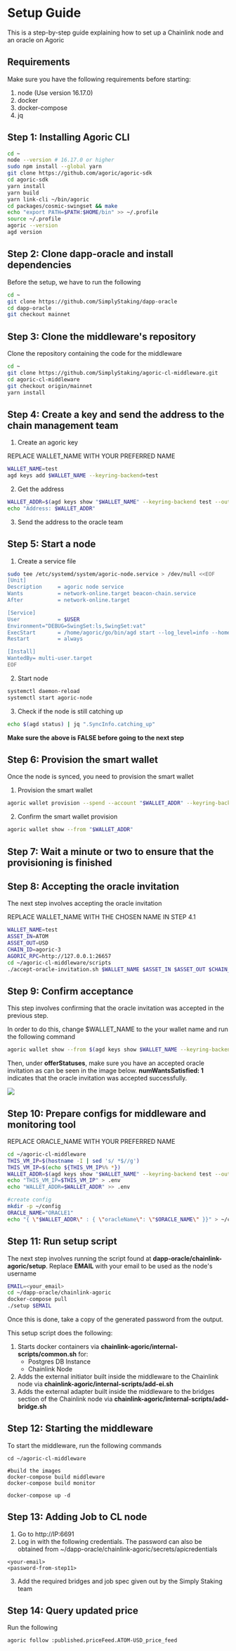 # Setup Guide

This is a step-by-step guide explaining how to set up a Chainlink node and an oracle on Agoric

## Requirements

Make sure you have the following requirements before starting:
1. node (Use version 16.17.0)
2. docker
3. docker-compose
4. jq

## Step 1: Installing Agoric CLI

``` bash
cd ~
node --version # 16.17.0 or higher
sudo npm install --global yarn
git clone https://github.com/agoric/agoric-sdk
cd agoric-sdk
yarn install
yarn build
yarn link-cli ~/bin/agoric
cd packages/cosmic-swingset && make
echo "export PATH=$PATH:$HOME/bin" >> ~/.profile
source ~/.profile
agoric --version
agd version
```

## Step 2: Clone dapp-oracle and install dependencies

Before the setup, we have to run the following

```bash
cd ~
git clone https://github.com/SimplyStaking/dapp-oracle
cd dapp-oracle
git checkout mainnet
```

## Step 3: Clone the middleware's repository

Clone the repository containing the code for the middleware

```bash
cd ~
git clone https://github.com/SimplyStaking/agoric-cl-middleware.git
cd agoric-cl-middleware
git checkout origin/mainnet
yarn install
```

## Step 4: Create a key and send the address to the chain management team

1. Create an agoric key

REPLACE WALLET_NAME WITH YOUR PREFERRED NAME

```bash
WALLET_NAME=test
agd keys add $WALLET_NAME --keyring-backend=test
```

2. Get the address

```bash
WALLET_ADDR=$(agd keys show "$WALLET_NAME" --keyring-backend test --output json | jq -r .address)
echo "Address: $WALLET_ADDR"
```

3. Send the address to the oracle team

## Step 5: Start a node


1. Create a service file

```bash
sudo tee /etc/systemd/system/agoric-node.service > /dev/null <<EOF  
[Unit]
Description     = agoric node service
Wants           = network-online.target beacon-chain.service
After           = network-online.target 

[Service]
User            = $USER
Environment="DEBUG=SwingSet:ls,SwingSet:vat"
ExecStart       = /home/agoric/go/bin/agd start --log_level=info --home /home/$USER/.agoric --log_level=warn
Restart         = always

[Install]
WantedBy= multi-user.target
EOF
```

2. Start node

```bash
systemctl daemon-reload
systemctl start agoric-node
```

3. Check if the node is still catching up

```bash
echo $(agd status) | jq ".SyncInfo.catching_up"
```

<b>Make sure the above is FALSE before going to the next step</b>

## Step 6: Provision the smart wallet

Once the node is synced, you need to provision the smart wallet

1. Provision the smart wallet

```bash
agoric wallet provision --spend --account "$WALLET_ADDR" --keyring-backend test
```

2. Confirm the smart wallet provision

```bash
agoric wallet show --from "$WALLET_ADDR"
```
## Step 7: Wait a minute or two to ensure that the provisioning is finished

## Step 8: Accepting the oracle invitation

The next step involves accepting the oracle invitation

REPLACE WALLET_NAME WITH THE CHOSEN NAME IN STEP 4.1

```bash
WALLET_NAME=test
ASSET_IN=ATOM
ASSET_OUT=USD
CHAIN_ID=agoric-3
AGORIC_RPC=http://127.0.0.1:26657
cd ~/agoric-cl-middleware/scripts
./accept-oracle-invitation.sh $WALLET_NAME $ASSET_IN $ASSET_OUT $CHAIN_ID $AGORIC_RPC
```

## Step 9: Confirm acceptance

This step involves confirming that the oracle invitation was accepted in the previous step.

In order to do this, change $WALLET_NAME to the your wallet name and run the following command

```bash
agoric wallet show --from $(agd keys show $WALLET_NAME --keyring-backend test --output json | jq -r .address)
```

Then, under <b>offerStatuses</b>, make sure you have an accepted oracle invitation as can be seen in the image below. <b>numWantsSatisfied: 1</b> indicates that the oracle invitation was accepted successfully.

<img src="images/oracle_inv.png">

## Step 10: Prepare configs for middleware and monitoring tool

REPLACE ORACLE_NAME WITH YOUR PREFERRED NAME

```bash
cd ~/agoric-cl-middleware
THIS_VM_IP=$(hostname -I | sed 's/ *$//g')
THIS_VM_IP=$(echo ${THIS_VM_IP%% *})
WALLET_ADDR=$(agd keys show "$WALLET_NAME" --keyring-backend test --output json | jq -r .address)
echo "THIS_VM_IP=$THIS_VM_IP" > .env
echo "WALLET_ADDR=$WALLET_ADDR" >> .env

#create config
mkdir -p ~/config
ORACLE_NAME="ORACLE1"
echo "{ \"$WALLET_ADDR\" : { \"oracleName\": \"$ORACLE_NAME\" }}" > ~/config/oracles.json
```

## Step 11: Run setup script

The next step involves running the script found at <b>dapp-oracle/chainlink-agoric/setup</b>.
Replace <b>EMAIL</b> with your email to be used as the node's username

```bash
EMAIL=<your_email>
cd ~/dapp-oracle/chainlink-agoric
docker-compose pull
./setup $EMAIL
```

Once this is done, take a copy of the generated password from the output.

This setup script does the following:
1. Starts docker containers via <b>chainlink-agoric/internal-scripts/common.sh</b> for:
    - Postgres DB Instance
    - Chainlink Node
2. Adds the external initiator built inside the middleware to the Chainlink node via <b>chainlink-agoric/internal-scripts/add-ei.sh</b>
3. Adds the external adapter built inside the middleware to the bridges section of the Chainlink node via <b>chainlink-agoric/internal-scripts/add-bridge.sh</b>

## Step 12: Starting the middleware

To start the middleware, run the following commands

```
cd ~/agoric-cl-middleware

#build the images
docker-compose build middleware
docker-compose build monitor

docker-compose up -d
```


## Step 13: Adding Job to CL node


1. Go to http://IP:6691
2. Log in with the following credentials. The password can also be obtained from ~/dapp-oracle/chainlink-agoric/secrets/apicredentials
```
<your-email>
<password-from-step11>
```
3. Add the required bridges and job spec given out by the Simply Staking team

## Step 14: Query updated price

Run the following

```bash
agoric follow :published.priceFeed.ATOM-USD_price_feed
```
